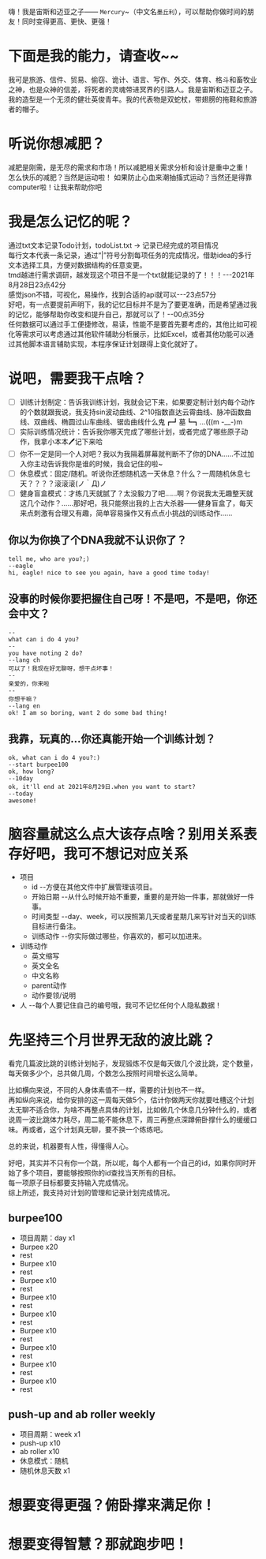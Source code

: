 嗨！我是宙斯和迈亚之子—— ```Mercury```~（中文名```墨丘利```），可以帮助你做时间的朋友！同时变得更高、更快、更强！
# 下面是我的能力，请查收~~
我可是旅游、信件、贸易、偷窃、诡计、语言、写作、外交、体育、格斗和畜牧业之神，也是众神的信差，将死者的灵魂带进冥界的引路人。我是宙斯和迈亚之子。我的造型是一个无须的健壮英俊青年。我的代表物是双蛇杖，带翅膀的拖鞋和旅游者的帽子。

# 听说你想减肥？
减肥是刚需，是无尽的需求和市场！所以减肥相关需求分析和设计是重中之重！
怎么快乐的减肥？当然是运动啦！
如果防止心血来潮抽搐式运动？当然还是得靠computer啦！让我来帮助你吧

# 我是怎么记忆的呢？
通过txt文本记录Todo计划，todoList.txt -> 记录已经完成的项目情况  
每行文本代表一条记录，通过“|”符号分割每项任务的完成情况，借助idea的多行文本选择工具，方便对数据结构的任意变更。  
tmd越进行需求调研，越发现这个项目不是一个txt就能记录的了！！！---2021年8月28日23点42分  
感觉json不错，可视化，易操作，找到合适的api就可以---23点57分  
好吧，有一点要提前声明下，我的记忆目标并不是为了要更准确，而是希望通过我的记忆，能够帮助你改变和提升自己，那就可以了！--00点35分  
任何数据可以通过手工便捷修改，易读，性能不是要首先要考虑的，其他比如可视化等需求可以考虑通过其他软件辅助分析展示，比如Excel，或者其他功能可以通过其他脚本语言辅助实现，本程序保证计划跟得上变化就好了。  

# 说吧，需要我干点啥？
- [ ] 训练计划制定：告诉我训练计划，我就会记下来，如果要定制计划内每个动作的个数就跟我说，我支持sin波动曲线、2^10指数直达云霄曲线、脉冲函数曲线、双曲线、椭圆过山车曲线、锯齿曲线什么鬼┏┛墓┗┓...(((m -__-)m
- [ ] 实际训练情况统计：告诉我你哪天完成了哪些计划，或者完成了哪些原子动作，我拿小本本🖊记下来哈
- [ ] 你不一定是同一个人对吧？我以为我隔着屏幕就判断不了你的DNA……不过加入你主动告诉我你是谁的时候，我会记住的啦~
- [ ] 休息模式：固定/随机。听说你还想随机选一天休息？什么？一周随机休息七天？？？？滚滚滚(ノ｀Д)ノ
- [ ] 健身盲盒模式：才练几天就腻了？太没毅力了吧……啊？你说我太无趣整天就这几个动作？……那好吧，我只能祭出我的上古大杀器——健身盲盒了，每天来点刺激有合理又有趣，简单容易操作又有点点小挑战的训练动作……

## 你以为你换了个DNA我就不认识你了？
```
tell me, who are you?;)
--eagle
hi, eagle! nice to see you again, have a good time today!
```

## 没事的时候你要把握住自己呀！不是吧，不是吧，你还会中文？
```
--  
what can i do 4 you?  
--  
you have noting 2 do?
--lang ch  
可以了！我现在好无聊呀，想干点坏事！  
-- 
亲爱的，你来啦  
-- 
你想干嘛？  
--lang en  
ok! I am so boring, want 2 do some bad thing!  
```

## 我靠，玩真的…你还真能开始一个训练计划？
```
ok, what can i do 4 you?:)  
--start burpee100  
ok, how long?  
--10day  
ok, it'll end at 2021年8月29日.when you want to start?  
--today  
awesome!  
```

# 脑容量就这么点大该存点啥？别用关系表存好吧，我可不想记对应关系
- 项目
  - id --方便在其他文件中扩展管理该项目。
  - 开始日期 --从什么时候开始不重要，重要的是开始一件事，那就做好一件事。
  - 时间类型 --day、week，可以按照第几天或者星期几来写针对当天的训练目标进行备注。
  - 训练动作 --你实际做过哪些，你喜欢的，都可以加进来。
- 训练动作
  - 英文缩写
  - 英文全名
  - 中文名称
  - parent动作
  - 动作要领/说明
- 人 --每个人要记住自己的编号哦，我可不记忆任何个人隐私数据！

# 先坚持三个月世界无敌的波比跳？
看完几篇波比跳的训练计划帖子，发现锻炼不仅是每天做几个波比跳，定个数量，每天做多少个，总共做几周，个数怎么按照时间增长这么简单。

比如横向来说，不同的人身体素值不一样，需要的计划也不一样。  
再如纵向来说，给你安排的这一周每天做5个，估计你做两天你就要吐槽这个计划太无聊不适合你，为啥不再整点具体的计划，比如做几个休息几分钟什么的，或者说周一波比跳体力耗尽，周二能不能休息下，周三再整点深蹲俯卧撑什么的缓缓口味。再或者，这个计划真无聊，要不换一个练练吧。  

总的来说，机器要有人性，得懂得人心。

好吧，其实并不只有你一个跳，所以呢，每个人都有一个自己的id，如果你同时开始了多个项目，要能够按照你的id查找当天所有的目标。  
每一项原子目标都要支持输入完成情况。  
综上所述，我支持对计划的管理和记录计划完成情况。

## burpee100
- 项目周期：day x1
- Burpee x20
- rest
- Burpee x10
- rest
- Burpee x10
- rest
- Burpee x10
- rest
- Burpee x10
- rest
- Burpee x10
- rest
- Burpee x10
- rest
- Burpee x10
- rest
- Burpee x10
- rest

## push-up and ab roller weekly
- 项目周期：week x1
- push-up x10
- ab roller x10
- 休息模式：随机
- 随机休息天数 x1


# 想要变得更强？俯卧撑来满足你！

# 想要变得智慧？那就跑步吧！


